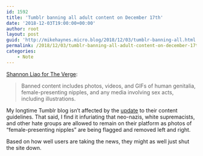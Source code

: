 ```yaml
---
id: 1592
title: 'Tumblr banning all adult content on December 17th'
date: '2018-12-03T19:00:00+00:00'
author: root
layout: post
guid: 'http://mikehaynes.micro.blog/2018/12/03/tumblr-banning-all.html'
permalink: /2018/12/03/tumblr-banning-all-adult-content-on-december-17th/
categories:
    - Note
---
```


[Shannon Liao for The Verge](https://www.theverge.com/2018/12/3/18123752/tumblr-adult-content-porn-ban-date-explicit-changes-why-safe-mode):

> Banned content includes photos, videos, and GIFs of human genitalia, female-presenting nipples, and any media involving sex acts, including illustrations.

My longtime Tumblr blog isn’t affected by the [update](https://staff.tumblr.com/post/180758987165/a-better-more-positive-tumblr) to their content guidelines. That said, I find it infuriating that neo-nazis, white supremacists, and other hate groups are allowed to remain on their platform as photos of “female-presenting nipples” are being flagged and removed left and right.

Based on how well users are taking the news, they might as well just shut the site down.